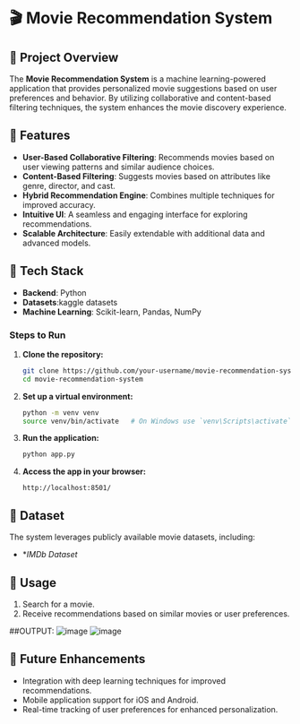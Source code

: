 # 🎬 Movie Recommendation System

## 📌 Project Overview
The **Movie Recommendation System** is a machine learning-powered application that provides personalized movie suggestions based on user preferences and behavior. By utilizing collaborative and content-based filtering techniques, the system enhances the movie discovery experience.

## 📌 Features
- **User-Based Collaborative Filtering**: Recommends movies based on user viewing patterns and similar audience choices.
- **Content-Based Filtering**: Suggests movies based on attributes like genre, director, and cast.
- **Hybrid Recommendation Engine**: Combines multiple techniques for improved accuracy.
- **Intuitive UI**: A seamless and engaging interface for exploring recommendations.
- **Scalable Architecture**: Easily extendable with additional data and advanced models.

## 📌 Tech Stack
- **Backend**: Python
- **Datasets**:kaggle datasets
- **Machine Learning**: Scikit-learn, Pandas, NumPy

### Steps to Run
1. **Clone the repository:**
   ```bash
   git clone https://github.com/your-username/movie-recommendation-system.git
   cd movie-recommendation-system
   ```
2. **Set up a virtual environment:**
   ```bash
   python -m venv venv
   source venv/bin/activate   # On Windows use `venv\Scripts\activate`
   
   ```
5. **Run the application:**
   ```bash
   python app.py  
   ```
6. **Access the app in your browser:**
   ```
   http://localhost:8501/
   ```
## 📌 Dataset
The system leverages publicly available movie datasets, including:
- **IMDb Dataset*
## 📌 Usage
1. Search for a movie.
2. Receive recommendations based on similar movies or user preferences.

##OUTPUT:
![image](https://github.com/user-attachments/assets/929e4884-4604-4e3d-924f-d4fa4c3614e6)
![image](https://github.com/user-attachments/assets/7e578a19-1b69-4dc0-bb02-62fbf15c5b81)


## 📌 Future Enhancements
- Integration with deep learning techniques for improved recommendations.
- Mobile application support for iOS and Android.
- Real-time tracking of user preferences for enhanced personalization.

##

